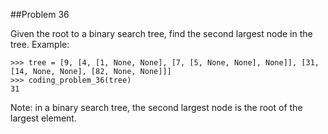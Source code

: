 ##Problem 36

Given the root to a binary search tree, find the second largest node in the tree.
Example:

    >>> tree = [9, [4, [1, None, None], [7, [5, None, None], None]], [31, [14, None, None], [82, None, None]]]
    >>> coding_problem_36(tree)
    31

Note: in a binary search tree, the second largest node is the root of the largest element.